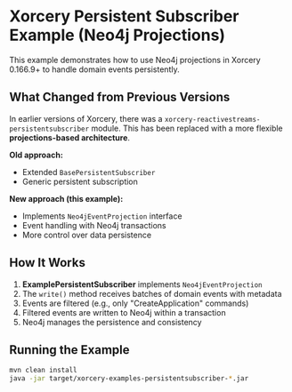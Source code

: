 # Xorcery Persistent Subscriber Example (Neo4j Projections)

This example demonstrates how to use Neo4j projections in Xorcery 0.166.9+ to handle domain events persistently.

## What Changed from Previous Versions

In earlier versions of Xorcery, there was a `xorcery-reactivestreams-persistentsubscriber` module. This has been replaced with a more flexible **projections-based architecture**.

**Old approach:**
- Extended `BasePersistentSubscriber`
- Generic persistent subscription

**New approach (this example):**
- Implements `Neo4jEventProjection` interface
- Event handling with Neo4j transactions
- More control over data persistence

## How It Works

1. **ExamplePersistentSubscriber** implements `Neo4jEventProjection`
2. The `write()` method receives batches of domain events with metadata
3. Events are filtered (e.g., only "CreateApplication" commands)
4. Filtered events are written to Neo4j within a transaction
5. Neo4j manages the persistence and consistency

## Running the Example

```bash
mvn clean install
java -jar target/xorcery-examples-persistentsubscriber-*.jar